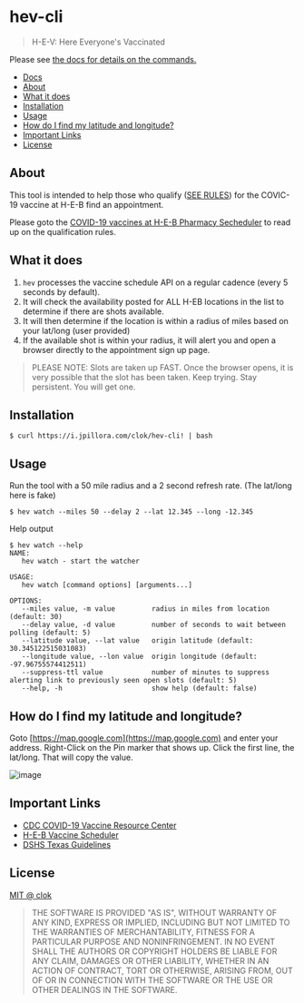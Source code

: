# hev-cli

> H-E-V: Here Everyone's Vaccinated

Please see [the docs for details on the commands.](./docs/hev.md)

- [Docs](./docs/hev.md)
- [About](#about)
- [What it does](#what-it-does)
- [Installation](#installation)
- [Usage](#usage)
- [How do I find my latitude and longitude?](#how-do-i-find-my-latitude-and-longitude)
- [Important Links](#important-links)
- [License](#license)

## About

This tool is intended to help those who qualify ([SEE RULES](https://vaccine.heb.com/scheduler)) for the COVIC-19 vaccine at H-E-B find an appointment.

Please goto the [COVID-19 vaccines at H-E-B Pharmacy Secheduler](https://vaccine.heb.com/scheduler) to read up on the qualification rules.

## What it does

1. `hev` processes the vaccine schedule API on a regular cadence (every 5 seconds by default).
1. It will check the availability posted for ALL H-EB locations in the list to determine if there are shots available.
1. It will then determine if the location is within a radius of miles based on your lat/long (user provided)
1. If the available shot is within your radius, it will alert you and open a browser directly to the appointment sign up page.

> PLEASE NOTE: Slots are taken up FAST. Once the browser opens, it is very possible that the slot has been taken. Keep trying. Stay persistent. You will get one.

## Installation

```
$ curl https://i.jpillora.com/clok/hev-cli! | bash
```

## Usage

Run the tool with a 50 mile radius and a 2 second refresh rate. (The lat/long here is fake)

```
$ hev watch --miles 50 --delay 2 --lat 12.345 --long -12.345
```

Help output

```
$ hev watch --help
NAME:
   hev watch - start the watcher

USAGE:
   hev watch [command options] [arguments...]

OPTIONS:
   --miles value, -m value         radius in miles from location (default: 30)
   --delay value, -d value         number of seconds to wait between polling (default: 5)
   --latitude value, --lat value   origin latitude (default: 30.345122515031083)
   --longitude value, --lon value  origin longitude (default: -97.96755574412511)
   --suppress-ttl value            number of minutes to suppress alerting link to previously seen open slots (default: 5)
   --help, -h                      show help (default: false)
```

## How do I find my latitude and longitude?

Goto [https://map.google.com](https://map.google.com) and enter your address. Right-Click on the Pin marker that shows up. Click the first line, the lat/long. That will copy the value.

![image](https://user-images.githubusercontent.com/1429775/111990513-539ced00-8ae1-11eb-9bcd-c3999933adc1.png)

## Important Links

- [CDC COVID-19 Vaccine Resource Center](https://www.cdc.gov/vaccines/covid-19/index.html)
- [H-E-B Vaccine Scheduler](https://vaccine.heb.com/scheduler)
- [DSHS Texas Guidelines](https://www.dshs.texas.gov/coronavirus/)

## License

[MIT @ clok](LICENSE)

> THE SOFTWARE IS PROVIDED "AS IS", WITHOUT WARRANTY OF ANY KIND, EXPRESS OR
> IMPLIED, INCLUDING BUT NOT LIMITED TO THE WARRANTIES OF MERCHANTABILITY,
> FITNESS FOR A PARTICULAR PURPOSE AND NONINFRINGEMENT. IN NO EVENT SHALL THE
> AUTHORS OR COPYRIGHT HOLDERS BE LIABLE FOR ANY CLAIM, DAMAGES OR OTHER
> LIABILITY, WHETHER IN AN ACTION OF CONTRACT, TORT OR OTHERWISE, ARISING FROM,
> OUT OF OR IN CONNECTION WITH THE SOFTWARE OR THE USE OR OTHER DEALINGS IN THE
> SOFTWARE.
